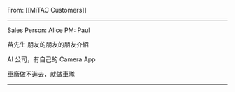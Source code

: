 From: [[MiTAC Customers]]

---

Sales Person: Alice
PM: Paul

苗先生 朋友的朋友的朋友介紹

AI 公司，有自己的 Camera App

車廠做不進去，就做車隊

---



